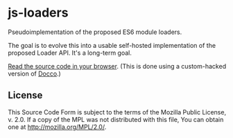 # js-loaders

Pseudoimplementation of the proposed ES6 module loaders.

The goal is to evolve this into a usable self-hosted implementation of
the proposed Loader API. It's a long-term goal.

[Read the source code in your
browser](https://people.mozilla.com/~jorendorff/js-loaders/Loader.html).
(This is done using a custom-hacked version of
[Docco](http://jashkenas.github.io/docco/).)


## License

This Source Code Form is subject to the terms of the Mozilla Public
License, v. 2.0. If a copy of the MPL was not distributed with this
file, You can obtain one at http://mozilla.org/MPL/2.0/.
